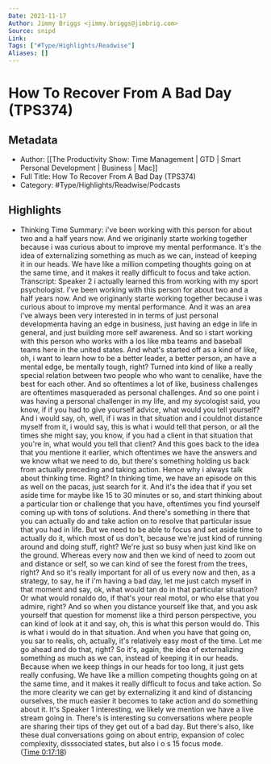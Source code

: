 ```yaml
---
Date: 2021-11-17
Author: Jimmy Briggs <jimmy.briggs@jimbrig.com>
Source: snipd
Link: 
Tags: ["#Type/Highlights/Readwise"]
Aliases: []
---
```

# How To Recover From A Bad Day (TPS374)

## Metadata
- Author: [[The Productivity Show: Time Management | GTD | Smart Personal Development | Business | Mac]]
- Full Title: How To Recover From A Bad Day (TPS374)
- Category: #Type/Highlights/Readwise/Podcasts

## Highlights
- Thinking Time
  Summary:
  i've been working with this person for about two and a half years now. And we originanly starte working together because i was curious about to improve my mental performance. It's the idea of externalizing something as much as we can, instead of keeping it in our heads. We have like a million competing thoughts going on at the same time, and it makes it really difficult to focus and take action.
  Transcript:
  Speaker 2
  i actually learned this from working with my sport psychologist. I've been working with this person for about two and a half years now. And we originanly starte working together because i was curious about to improve my mental performance. And it was an area i've always been very interested in in terms of just personal developmenta having an edge in business, just having an edge in life in general, and just building more self awareness. And so i start working with this person who works with a los like mba teams and baseball teams here in the united states. And what's started off as a kind of like, oh, i want to learn how to be a better leader, a better person, an have a mental edge, be mentally tough, right? Turned into kind of like a really special relation between two people who who want to cenalike, have the best for each other. And so oftentimes a lot of like, business challenges are oftentimes masqueraded as personal challenges. And so one point i was having a personal challenger in my life, and my sycologist said, you know, if if you had to give yourself advice, what would you tell yourself? And i would say, oh, well, if i was in that situation and i couldnot distance myself from it, i would say, this is what i would tell that person, or all the times she might say, you know, if you had a client in that situation that you're in, what would you tell that client? And this goes back to the idea that you mentione it earlier, which oftentimes we have the answers and we know what we need to do, but there's something holding us back from actually preceding and taking action. Hence why i always talk about thinking time. Right? In thinking time, we have an episode on this as well on the pacas, just search for it. And it's the idea that if you set aside time for maybe like 15 to 30 minutes or so, and start thinking about a particular tion or challenge that you have, oftentimes you find yourself coming up with tons of solutions. And there's something in there that you can actually do and take action on to resolve that particular issue that you had in life. But we need to be able to focus and set aside time to actually do it, which most of us don't, because we're just kind of running around and doing stuff, right? We're just so busy when just kind like on the ground. Whereas every now and then we kind of need to zoom out and distance or self, so we can kind of see the forest from the trees, right? And so it's really important for all of us every now and then, as a strategy, to say, he if i'm having a bad day, let me just catch myself in that moment and say, ok, what would tan do in that particular situation? Or what would ronaldo do, if that's your real motol, or who else that you admire, right? And so when you distance yourself like that, and you ask yourself that question for momenst like a third person perspective, you can kind of look at it and say, oh, this is what this person would do. This is what i would do in that situation. And when you have that going on, you sar to realis, oh, actually, it's relatively easy most of the time. Let me go ahead and do that, right? So it's, again, the idea of externalizing something as much as we can, instead of keeping it in our heads. Because when we keep things in our heads for too long, it just gets really confusing. We have like a million competing thoughts going on at the same time, and it makes it really difficult to focus and take action. So the more clearity we can get by externalizing it and kind of distancing ourselves, the much easier it becomes to take action and do something about it. It's
  Speaker 1
  interesting, we likely we mention we have a live stream going in. There's is interesting su conversations where people are sharing their tips of they get out of a bad day. But there's also, like these dual conversations going on about entrip, expansion of colec complexity, disssociated states, but also i o s 15 focus mode. ([Time 0:17:18](https://share.snipd.com/snip/187dfd38-de35-49d0-9b6f-5d0a568e0f8c))

